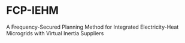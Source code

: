 # FCP-IEHM
A Frequency-Secured Planning Method for Integrated Electricity-Heat Microgrids with Virtual Inertia Suppliers
